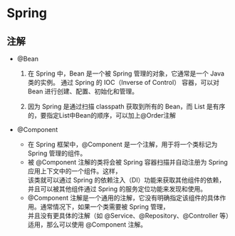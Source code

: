 # Spring



## 注解
- @Bean    
  1. 在 Spring 中，Bean 是一个被 Spring 管理的对象，它通常是一个 Java 类的实例。
  通过 Spring 的 IOC（Inverse of Control） 容器，可以对 Bean 进行创建、配置、初始化和管理。

  2. 因为 Spring 是通过扫描 classpath 获取到所有的 Bean，而 List 是有序的，要指定List中Bean的顺序，可以加上@Order注解

- @Component
  - 在 Spring 框架中，@Component 是一个注解，用于将一个类标记为 Spring 管理的组件。
  - 被 @Component 注解的类将会被 Spring 容器扫描并自动注册为 Spring 应用上下文中的一个组件。这样，    
  该类就可以通过 Spring 的依赖注入（DI）功能来获取其他组件的依赖，并且可以被其他组件通过 Spring 的服务定位功能来发现和使用。    
  - @Component 注解是一个通用的注解，它没有明确指定该组件的具体作用。通常情况下，如果一个类需要被 Spring 管理，    
  并且没有更具体的注解（如 @Service、@Repository、@Controller 等）适用，那么可以使用 @Component 注解。